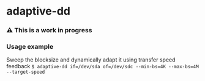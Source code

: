 # adaptive-dd
### ⚠️ This is a work in progress

### Usage example
Sweep the blocksize and dynamically adapt it using transfer speed feedback
``` $ adaptive-dd if=/dev/sda of=/dev/sdc --min-bs=4K --max-bs=4M --target-speed ```

